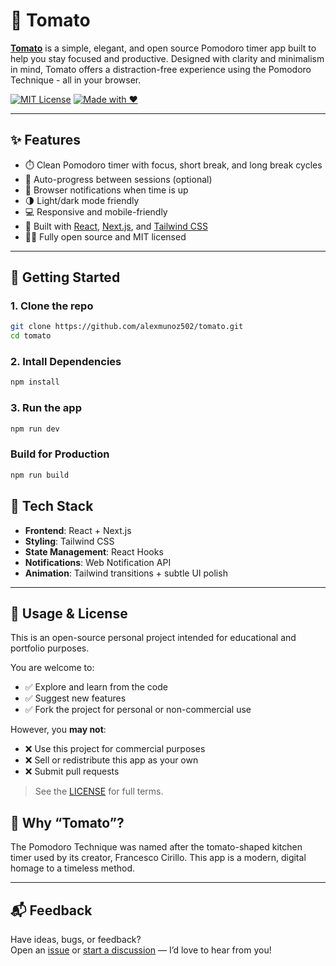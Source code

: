 # 🍅 Tomato

**[Tomato](https://tomato-time.com)** is a simple, elegant, and open source Pomodoro timer app built to help you stay focused and productive. Designed with clarity and minimalism in mind, Tomato offers a distraction-free experience using the Pomodoro Technique - all in your browser.

[![MIT License](https://img.shields.io/badge/license-MIT-blue.svg)](LICENSE)
[![Made with ❤️](https://img.shields.io/badge/built%20with-react%20%2B%20next.js-blue)](https://nextjs.org/)

---

## ✨ Features

- ⏱️ Clean Pomodoro timer with focus, short break, and long break cycles
- 🎯 Auto-progress between sessions (optional)
- 🔔 Browser notifications when time is up
- 🌗 Light/dark mode friendly
- 💻 Responsive and mobile-friendly
- 🧩 Built with [React](https://reactjs.org/), [Next.js](https://nextjs.org/), and [Tailwind CSS](https://tailwindcss.com/)
- 🧑‍💻 Fully open source and MIT licensed

---

## 🚀 Getting Started

### 1. Clone the repo

```bash
git clone https://github.com/alexmunoz502/tomato.git
cd tomato
```

### 2. Intall Dependencies

```bash
npm install
```

### 3. Run the app

```bash
npm run dev
```

### Build for Production

```bash
npm run build
```

## 🧪 Tech Stack

- **Frontend**: React + Next.js
- **Styling**: Tailwind CSS
- **State Management**: React Hooks
- **Notifications**: Web Notification API
- **Animation**: Tailwind transitions + subtle UI polish

---

## 📙 Usage & License

This is an open-source personal project intended for educational and portfolio purposes.

You are welcome to:

- ✅ Explore and learn from the code
- ✅ Suggest new features
- ✅ Fork the project for personal or non-commercial use

However, you **may not**:

- ❌ Use this project for commercial purposes
- ❌ Sell or redistribute this app as your own
- ❌ Submit pull requests

> See the [LICENSE](LICENSE) for full terms.

## 🍅 Why “Tomato”?

The Pomodoro Technique was named after the tomato-shaped kitchen timer used by its creator, Francesco Cirillo. This app is a modern, digital homage to a timeless method.

---

## 📬 Feedback

Have ideas, bugs, or feedback?  
Open an [issue](https://github.com/your-username/tomato/issues) or [start a discussion](https://github.com/your-username/tomato/discussions) — I’d love to hear from you!
